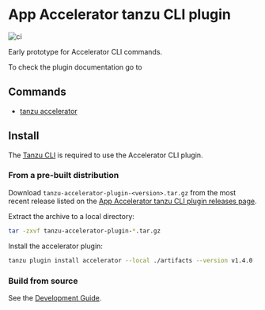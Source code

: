 # App Accelerator tanzu CLI plugin

![ci](https://github.com/pivotal/acc-tanzu-cli/actions/workflows/ci.yaml/badge.svg?branch=main)

Early prototype for Accelerator CLI commands.

To check the plugin documentation go to

## Commands

- [tanzu accelerator](./cmd/plugin/accelerator/README.md)

## Install

The [Tanzu CLI](https://docs.vmware.com/en/VMware-Tanzu-Application-Platform/1.3/tap/GUID-install-tanzu-cli.html#install-or-update-the-tanzu-cli-and-plugins-3) is required to use the Accelerator CLI plugin.

### From a pre-built distribution

Download `tanzu-accelerator-plugin-<version>.tar.gz` from the most recent release listed on the [App Accelerator tanzu CLI plugin releases page](https://github.com/pivotal/acc-tanzu-cli/releases).

Extract the archive to a local directory:

```sh
tar -zxvf tanzu-accelerator-plugin-*.tar.gz
```

Install the accelerator plugin:

```sh
tanzu plugin install accelerator --local ./artifacts --version v1.4.0
```

### Build from source

See the [Development Guide](./DEVELOPMENT.md).
